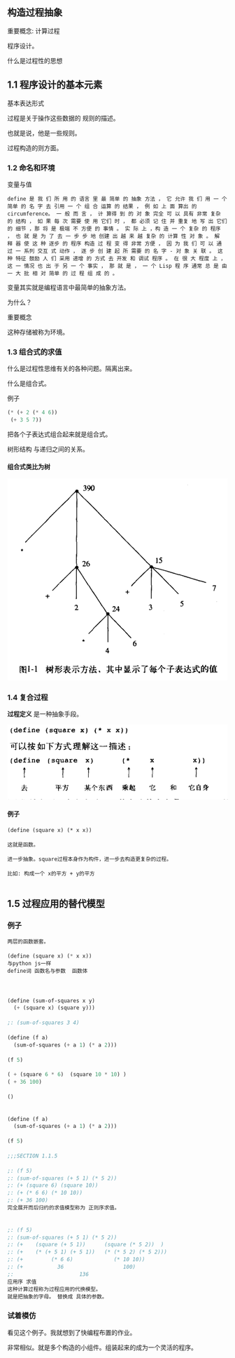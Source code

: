 ## 构造过程抽象

重要概念: 计算过程





程序设计。



什么是过程性的思想





## 1.1 程序设计的基本元素

基本表达形式



过程是关于操作这些数据的  规则的描述。

也就是说，他是一些规则。





过程构造的则方面。

### 1.2 命名和环境

变量与值

```
define 是 我 们 所 用 的 语言 里 最 简单 的 抽象 方法 ， 它 允许 我 们 用 一 个 简单 的 名 字 去 引用 一 个 组 合 运算 的 结果 ， 例 如 上 面 算出 的 circumference。 一 般 而 言 ， 计 算得 到 的 对 象 完全 可 以 具有 非常 复杂 的 结构 ， 如 果 每 次 需要 使 用 它们 时 ， 都 必须 记 住 并 重复 地 写 出 它们 的 细节 ，那 将 是 极端 不 方便 的 事情 。 实 际 上 ，构 造 一 个 复杂 的 程序 ， 也 就 是 为 了 去 一 步 步 地 创建 出 越 来 越 复杂 的 计算 性 对 象 。 解 释 器 使 这 种 逐步 的 程序 构造 过 程 变 得 非常 方便 ， 因 为 我 们 可 以 通 过 一 系列 交互 式 动作 ， 逐 步 创 建 起 所 需要 的 名 字 - 对 象 关 联 。 这 种 特征 鼓励 人 们 采用 递增 的 方式 去 开发 和 调试 程序 。 在 很 大 程度 上 ， 这 一 情况 也 出 于 另 一 个 事实 ， 那 就 是 ， 一 个 Lisp 程 序 通常 总 是 由 一 大 批 相 对 简单 的 过 程 组 成 的 。
```

变量其实就是编程语言中最简单的抽象方法。

为什么？



重要概念

这种存储被称为环境。

### 1.3 组合式的求值

什么是过程性思维有关的各种问题。隔离出来。



什么是组合式。

例子

```lisp
(* (+ 2 (* 4 6))
 (+ 3 5 7))

```





把各个子表达式组合起来就是组合式。



树形结构 与递归之间的关系。



#### 组合式类比为树

<img src="1.assets/image-20220502150357492.png" alt="image-20220502150357492" style="zoom:67%;" />





### 1.4 复合过程

**过程定义** 是一种抽象手段。

<img src="1.assets/image-20220502160041783.png" alt="image-20220502160041783" style="zoom:67%;" />

#### 例子

```
(define (square x) (* x x))

这就是函数。

进一步抽象。square过程本身作为构件，进一步去构造更复杂的过程。

比如: 构成一个 x的平方 + y的平方


```



## 1.5 过程应用的替代模型

### 例子



```scheme
两层的函数嵌套。

(define (square x) (* x x))
与python js一样 
define词 函数名与参数  函数体



(define (sum-of-squares x y)
  (+ (square x) (square y)))

;: (sum-of-squares 3 4)

(define (f a)
  (sum-of-squares (+ a 1) (* a 2)))

(f 5)

( + (square 6 * 6)  (square 10 * 10) )
( + 36 100)

()


(define (f a)
  (sum-of-squares (+ a 1) (* a 2)))

(f 5)

;;;SECTION 1.1.5

;: (f 5)
;: (sum-of-squares (+ 5 1) (* 5 2))
;: (+ (square 6) (square 10))
;: (+ (* 6 6) (* 10 10))
;: (+ 36 100)
完全展开而后归约的求值模型称为 正则序求值。


;: (f 5)
;: (sum-of-squares (+ 5 1) (* 5 2))
;: (+    (square (+ 5 1))      (square (* 5 2))  )
;: (+    (* (+ 5 1) (+ 5 1))   (* (* 5 2) (* 5 2)))
;: (+         (* 6 6)             (* 10 10))
;: (+           36                   100)
;:                     136
应用序 求值
这种计算过程称为过程应用的代换模型。
就是把抽象的字母。 替换成 具体的参数。
```



### 试着模仿

看见这个例子。我就想到了快编程布置的作业。

非常相似。就是多个构造的小组件。组装起来的成为一个灵活的程序。
